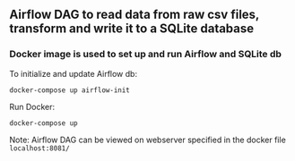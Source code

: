 ## Airflow DAG to read data from raw csv files, transform and write it to a SQLite database

### Docker image is used to set up and run Airflow and SQLite db
To initialize and update Airflow db:
```
docker-compose up airflow-init
```
Run Docker:
```commandline
docker-compose up
```

Note: Airflow DAG can be viewed on webserver specified in the docker file ```localhost:8081/```